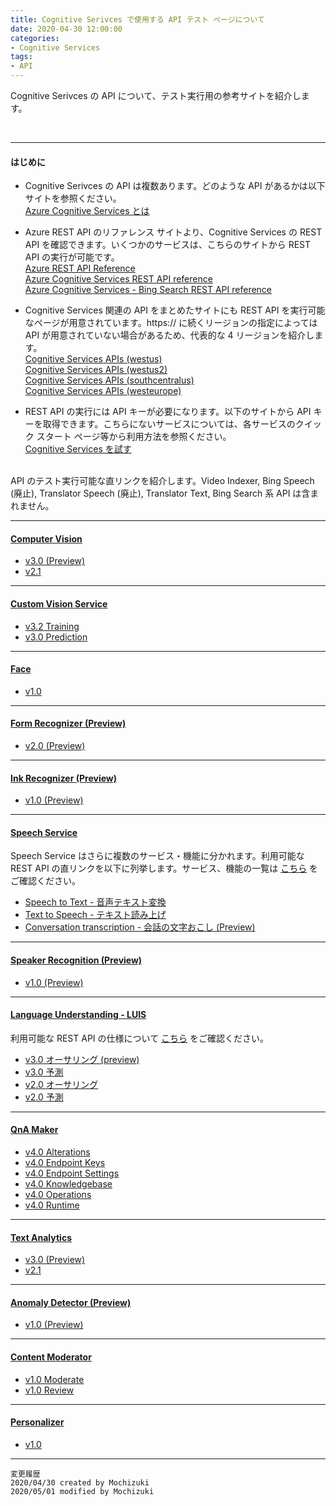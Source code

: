 ```yaml
---
title: Cognitive Serivces で使用する API テスト ページについて
date: 2020-04-30 12:00:00
categories:
- Cognitive Services
tags:
- API
---
```

Cognitive Serivces の API について、テスト実行用の参考サイトを紹介します。
<!-- more -->
<br>

***
#### はじめに
- Cognitive Serivces の API は複数あります。どのような API があるかは以下サイトを参照ください。  
[Azure Cognitive Services とは](https://docs.microsoft.com/ja-jp/azure/cognitive-services/welcome)  

- Azure REST API のリファレンス サイトより、Cognitive Services の REST API を確認できます。いくつかのサービスは、こちらのサイトから REST API の実行が可能です。  
[Azure REST API Reference](https://docs.microsoft.com/en-us/rest/api/azure/)  
[Azure Cognitive Services REST API reference](https://docs.microsoft.com/en-us/rest/api/cognitiveservices/)  
[Azure Cognitive Services - Bing Search REST API reference](https://docs.microsoft.com/en-us/rest/api/cognitiveservices-bingsearch/)  

- Cognitive Services 関連の API をまとめたサイトにも REST API を実行可能なページが用意されています。https:// に続くリージョンの指定によっては API が用意されていない場合があるため、代表的な 4 リージョンを紹介します。  
[Cognitive Services APIs (westus)](https://westus.dev.cognitive.microsoft.com/docs/services)  
[Cognitive Services APIs (westus2)](https://westus2.dev.cognitive.microsoft.com/docs/services)  
[Cognitive Services APIs (southcentralus)](https://southcentralus.dev.cognitive.microsoft.com/docs/services)  
[Cognitive Services APIs (westeurope)](https://westeurope.dev.cognitive.microsoft.com/docs/services)  

- REST API の実行には API キーが必要になります。以下のサイトから API キーを取得できます。こちらにないサービスについては、各サービスのクイック スタート ページ等から利用方法を参照ください。  
[Cognitive Services を試す](https://azure.microsoft.com/ja-jp/try/cognitive-services/)  

<br>API のテスト実行可能な直リンクを紹介します。Video Indexer, Bing Speech (廃止), Translator Speech (廃止), Translator Text, Bing Search 系 API は含まれません。

***
#### [Computer Vision](https://docs.microsoft.com/ja-jp/azure/cognitive-services/computer-vision/)
- [v3.0 (Preview)](https://westus2.dev.cognitive.microsoft.com/docs/services/5d98695995feb7853f67d6a6/operations/5d9869604be85dee480c8750)  
- [v2.1](https://westus.dev.cognitive.microsoft.com/docs/services/5cd27ec07268f6c679a3e641/operations/56f91f2e778daf14a499f21b)  

***
#### [Custom Vision Service](https://docs.microsoft.com/ja-jp/azure/cognitive-services/Custom-Vision-Service/)
- [v3.2 Training](https://southcentralus.dev.cognitive.microsoft.com/docs/services/Custom_Vision_Training_3.2/operations/5dddfe4dc8d30b100855c608)  
- [v3.0 Prediction](https://southcentralus.dev.cognitive.microsoft.com/docs/services/Custom_Vision_Prediction_3.0/operations/5c82db60bf6a2b11a8247c15)  

***
#### [Face](https://docs.microsoft.com/ja-jp/azure/cognitive-services/face/)
- [v1.0](https://westus.dev.cognitive.microsoft.com/docs/services/563879b61984550e40cbbe8d/operations/563879b61984550f30395236)  

***
#### [Form Recognizer (Preview)](https://docs.microsoft.com/ja-jp/azure/cognitive-services/form-recognizer/)
- [v2.0 (Preview)](https://westus2.dev.cognitive.microsoft.com/docs/services/form-recognizer-api-v2-preview/operations/AnalyzeWithCustomForm)  

***
#### [Ink Recognizer (Preview)](https://docs.microsoft.com/ja-jp/azure/cognitive-services/ink-recognizer/)
- [v1.0 (Preview)](https://docs.microsoft.com/en-us/rest/api/cognitiveservices/inkrecognizer/inkrecognizer)  

***
#### [Speech Service](https://docs.microsoft.com/ja-jp/azure/cognitive-services/speech-service/)  
Speech Service はさらに複数のサービス・機能に分かれます。利用可能な REST API の直リンクを以下に列挙します。サービス、機能の一覧は [こちら](https://docs.microsoft.com/ja-jp/azure/cognitive-services/speech-service/overview) をご確認ください。  
- [Speech to Text - 音声テキスト変換](https://docs.microsoft.com/ja-jp/azure/cognitive-services/speech-service/rest-speech-to-text)  
- [Text to Speech - テキスト読み上げ](https://docs.microsoft.com/ja-jp/azure/cognitive-services/speech-service/rest-text-to-speech)  
- [Conversation transcription - 会話の文字おこし (Preview)](https://signature.centralus.cts.speech.microsoft.com/UI/index.html)


***
#### [Speaker Recognition (Preview)](https://docs.microsoft.com/ja-jp/azure/cognitive-services/speaker-recognition/home)
- [v1.0 (Preview)](https://westus.dev.cognitive.microsoft.com/docs/services/563309b6778daf02acc0a508/operations/5645c3271984551c84ec6797)  

***
#### [Language Understanding - LUIS](https://docs.microsoft.com/ja-jp/azure/cognitive-services/luis/)
利用可能な REST API の仕様について [こちら](https://docs.microsoft.com/ja-jp/azure/cognitive-services/luis/developer-reference-resource#rest-specifications) をご確認ください。  
- [v3.0 オーサリング (preview)](https://westeurope.dev.cognitive.microsoft.com/docs/services/luis-programmatic-apis-v3-0-preview/operations/5890b47c39e2bb052c5b9c2f)  
- [v3.0 予測](https://westus.dev.cognitive.microsoft.com/docs/services/luis-endpoint-api-v3-0/operations/5cb0a91e54c9db63d589f433)  
- [v2.0 オーサリング](https://westus.dev.cognitive.microsoft.com/docs/services/5890b47c39e2bb17b84a55ff/operations/5890b47c39e2bb052c5b9c2f)  
- [v2.0 予測](https://westus.dev.cognitive.microsoft.com/docs/services/5819c76f40a6350ce09de1ac/operations/5819c77140a63516d81aee78)  

***
#### [QnA Maker](https://docs.microsoft.com/ja-jp/azure/cognitive-services/qnamaker/)
- [v4.0 Alterations](https://docs.microsoft.com/ja-jp/rest/api/cognitiveservices/qnamaker/alterations)  
- [v4.0 Endpoint Keys](https://docs.microsoft.com/ja-jp/rest/api/cognitiveservices/qnamaker/endpointkeys)  
- [v4.0 Endpoint Settings](https://docs.microsoft.com/ja-jp/rest/api/cognitiveservices/qnamaker/endpointsettings)  
- [v4.0 Knowledgebase](https://docs.microsoft.com/ja-jp/rest/api/cognitiveservices/qnamaker/knowledgebase)  
- [v4.0 Operations](https://docs.microsoft.com/ja-jp/rest/api/cognitiveservices/qnamaker/operations)  
- [v4.0 Runtime](https://docs.microsoft.com/ja-jp/rest/api/cognitiveservices/qnamakerruntime/runtime)  

***
#### [Text Analytics](https://docs.microsoft.com/ja-jp/azure/cognitive-services/text-analytics/)
- [v3.0 (Preview)](https://westus.dev.cognitive.microsoft.com/docs/services/TextAnalytics-v3-0-Preview-1/operations/Languages)  
- [v2.1](https://westcentralus.dev.cognitive.microsoft.com/docs/services/TextAnalytics-v2-1/operations/56f30ceeeda5650db055a3c7)  

***
#### [Anomaly Detector (Preview)](https://docs.microsoft.com/ja-jp/azure/cognitive-services/anomaly-detector/)
- [v1.0 (Preview)](https://westus2.dev.cognitive.microsoft.com/docs/services/AnomalyDetector/operations/post-timeseries-entire-detect)  

***
#### [Content Moderator](https://docs.microsoft.com/ja-jp/azure/cognitive-services/content-moderator/)
- [v1.0 Moderate](https://westus.dev.cognitive.microsoft.com/docs/services/57cf753a3f9b070c105bd2c1/operations/57cf753a3f9b070868a1f66c)  
- [v1.0 Review](https://westus.dev.cognitive.microsoft.com/docs/services/580519463f9b070e5c591178/operations/580519483f9b0709fc47f9c5)  

***
#### [Personalizer](https://docs.microsoft.com/ja-jp/azure/cognitive-services/personalizer/)
- [v1.0](https://westus2.dev.cognitive.microsoft.com/docs/services/personalizer-api/operations/Rank)  

***
`変更履歴`  
`2020/04/30 created by Mochizuki`  
`2020/05/01 modified by Mochizuki`  